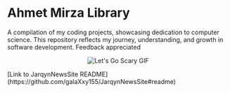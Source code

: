 # Ahmet Mirza Library
A compilation of my coding projects, showcasing dedication to computer science. This repository reflects my journey, understanding, and growth in software development. Feedback appreciated
<p align="center">
  <img src="https://media.tenor.com/twMfC1lGTDEAAAAC/lets-go-scary.gif" alt="Let's Go Scary GIF" />
</p>
[Link to JarqynNewsSite README](https://github.com/galaXxy155/JarqynNewsSite#readme)
